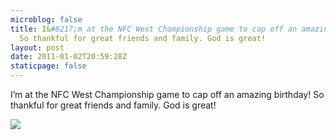 ```yaml
---
microblog: false
title: I&#8217;m at the NFC West Championship game to cap off an amazing birthday!
  So thankful for great friends and family. God is great!
layout: post
date: 2011-01-02T20:59:28Z
staticpage: false
---
```


I’m at the NFC West Championship game to cap off an amazing birthday! So
thankful for great friends and family. God is great!

![](http://24.media.tumblr.com/tumblr_lefkjmiGlP1qzpdrho1_1280.jpg)
